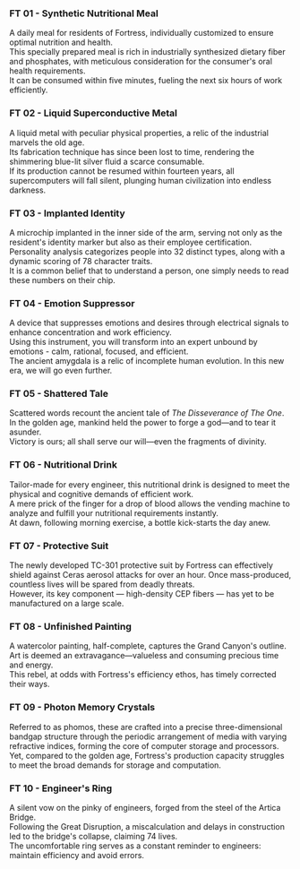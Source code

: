 ### FT 01 - Synthetic Nutritional Meal
A daily meal for residents of Fortress, individually customized to ensure optimal nutrition and health. <br>
This specially prepared meal is rich in industrially synthesized dietary fiber and phosphates, with meticulous consideration for the consumer's oral health requirements. <br>
It can be consumed within five minutes, fueling the next six hours of work efficiently.

### FT 02 - Liquid Superconductive Metal
A liquid metal with peculiar physical properties, a relic of the industrial marvels the old age. <br>
Its fabrication technique has since been lost to time, rendering the shimmering blue-lit silver fluid a scarce consumable. <br>
If its production cannot be resumed within fourteen years, all supercomputers will fall silent, plunging human civilization into endless darkness.

### FT 03 - Implanted Identity
A microchip implanted in the inner side of the arm, serving not only as the resident's identity marker but also as their employee certification. <br>
Personality analysis categorizes people into 32 distinct types, along with a dynamic scoring of 78 character traits. <br>
It is a common belief that to understand a person, one simply needs to read these numbers on their chip.

### FT 04 - Emotion Suppressor
A device that suppresses emotions and desires through electrical signals to enhance concentration and work efficiency. <br>
Using this instrument, you will transform into an expert unbound by emotions - calm, rational, focused, and efficient. <br>
The ancient amygdala is a relic of incomplete human evolution. In this new era, we will go even further.

### FT 05 - Shattered Tale
Scattered words recount the ancient tale of *The Disseverance of The One*. <br>
In the golden age, mankind held the power to forge a god—and to tear it asunder. <br>
Victory is ours; all shall serve our will—even the fragments of divinity.

### FT 06 - Nutritional Drink
Tailor-made for every engineer, this nutritional drink is designed to meet the physical and cognitive demands of efficient work. <br>
A mere prick of the finger for a drop of blood allows the vending machine to analyze and fulfill your nutritional requirements instantly. <br>
At dawn, following morning exercise, a bottle kick-starts the day anew.

### FT 07 - Protective Suit
The newly developed TC-301 protective suit by Fortress can effectively shield against Ceras aerosol attacks for over an hour. Once mass-produced, countless lives will be spared from deadly threats. <br>
However, its key component — high-density CEP fibers — has yet to be manufactured on a large scale.

### FT 08 - Unfinished Painting
A watercolor painting, half-complete, captures the Grand Canyon's outline. <br>
Art is deemed an extravagance—valueless and consuming precious time and energy. <br>
This rebel, at odds with Fortress's efficiency ethos, has timely corrected their ways.

### FT 09 - Photon Memory Crystals
Referred to as phomos, these are crafted into a precise three-dimensional bandgap structure through the periodic arrangement of media with varying refractive indices, forming the core of computer storage and processors. <br>
Yet, compared to the golden age, Fortress's production capacity struggles to meet the broad demands for storage and computation. 

### FT 10 - Engineer's Ring
A silent vow on the pinky of engineers, forged from the steel of the Artica Bridge. <br>
Following the Great Disruption, a miscalculation and delays in construction led to the bridge's collapse, claiming 74 lives. <br>
The uncomfortable ring serves as a constant reminder to engineers: maintain efficiency and avoid errors.
